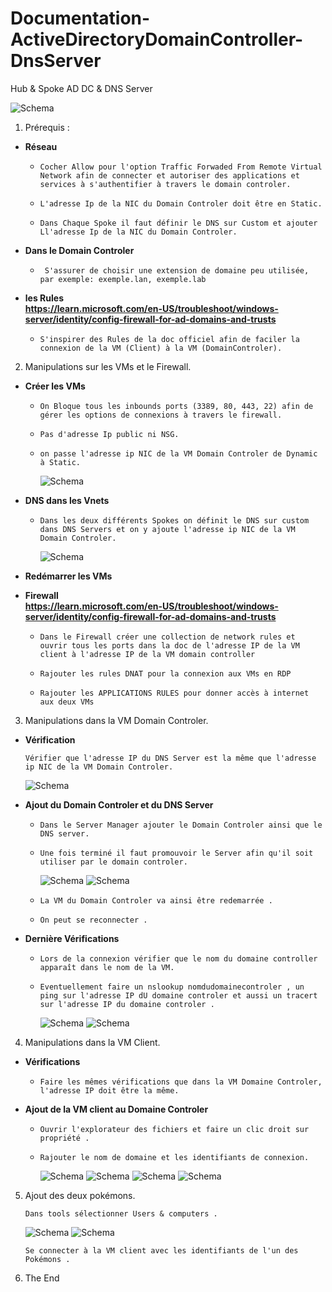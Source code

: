 # Documentation-ActiveDirectoryDomainController-DnsServer
Hub &amp; Spoke AD DC &amp; DNS Server

![Schema](./asset/Hub2.drawio.png)

1. Prérequis :

* __Réseau__  
  
   - `Cocher Allow pour l'option Traffic Forwaded From Remote Virtual Network afin de connecter et autoriser des applications et services à s'authentifier à travers le domain controler.`  
  
   - `L'adresse Ip de la NIC du Domain Controler doit être en Static.`  
   
   - `Dans Chaque Spoke il faut définir le DNS sur Custom et ajouter Ll'adresse Ip de la NIC du Domain Controler.`

* __Dans le Domain Controler__  
   
   - ` S'assurer de choisir une extension de domaine peu utilisée, par exemple: exemple.lan, exemple.lab` 

* __les Rules__  
 __https://learn.microsoft.com/en-US/troubleshoot/windows-server/identity/config-firewall-for-ad-domains-and-trusts__  
  
  - `S'inspirer des Rules de la doc officiel afin de faciler la connexion de la VM (Client) à la VM (DomainControler).`

2. Manipulations sur les VMs et le Firewall.  

* __Créer les VMs__   
  
  - `On Bloque tous les inbounds ports (3389, 80, 443, 22) afin de gérer les options de connexions à travers le firewall.`  
  
  - `Pas d'adresse Ip public ni NSG.`
  
  - `on passe l'adresse ip NIC de la VM Domain Controler de Dynamic à Static.`
    
    ![Schema](./asset/Screenshot_1.png)

* __DNS dans les Vnets__  
  
  - `Dans les deux différents Spokes on définit le DNS sur custom dans DNS Servers et on y ajoute l'adresse ip NIC de la VM Domain Controler.`
    
    ![Schema](./asset/Screenshot_2.png)

* __Redémarrer les VMs__  

* __Firewall__  
 __https://learn.microsoft.com/en-US/troubleshoot/windows-server/identity/config-firewall-for-ad-domains-and-trusts__  
  
  - `Dans le Firewall créer une collection de network rules et ouvrir tous les ports dans la doc de l'adresse IP de la VM client à l'adresse IP de la VM domain controller`  
  
  - `Rajouter les rules DNAT pour la connexion aux VMs en RDP`
  
  - `Rajouter les APPLICATIONS RULES pour donner accès à internet aux deux VMs`

3. Manipulations dans la VM Domain Controler.


* __Vérification__   
  
  `Vérifier que l'adresse IP du DNS Server est la même que l'adresse ip NIC de la VM Domain Controler.`  
    
    ![Schema](./asset/Screenshot_4.png)

* __Ajout du Domain Controler et du DNS Server__   
  
  - `Dans le Server Manager ajouter le Domain Controler ainsi que le DNS server.`  

  
  - `Une fois terminé il faut promouvoir le Server afin qu'il soit utiliser par le domain controler.`
    
    ![Schema](./asset/Screenshot_9.png)
        ![Schema](./asset/Screenshot_10.png)

  - `La VM du Domain Controler va ainsi être redemarrée .`  
  - `On peut se reconnecter .`  

* __Dernière Vérifications__   
  
  - `Lors de la connexion vérifier que le nom du domaine controller apparaît dans le nom de la VM.`  

  
  - `Eventuellement faire un nslookup nomdudomainecontroler , un ping sur l'adresse IP dU domaine controler et aussi un tracert sur l'adresse IP du domaine controler .`  
      
    ![Schema](./asset/Screenshot_11.png)
        ![Schema](./asset/Screenshot_18.png)

4. Manipulations dans la VM Client.  

* __Vérifications__  
  
  - `Faire les mêmes vérifications que dans la VM Domaine Controler, l'adresse IP doit être la même.`

* __Ajout de la VM client au Domaine Controler__  
  
  - `Ouvrir l'explorateur des fichiers et faire un clic droit sur propriété .`  
  - `Rajouter le nom de domaine et les identifiants de connexion.`
    
    ![Schema](./asset/Screenshot_20.png)
        ![Schema](./asset/Screenshot_21.png)
            ![Schema](./asset/Screenshot_22.png)
                ![Schema](./asset/Screenshot_23.png)


5. Ajout des deux pokémons.  

   `Dans tools sélectionner Users & computers .`
    
    ![Schema](./asset/Screenshot_24.png)
        ![Schema](./asset/Screenshot_25.png)  

     `Se connecter à la VM client avec les identifiants de l'un des Pokémons .`  

6. The End
